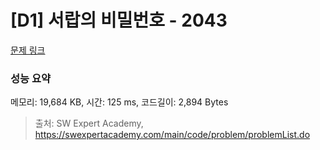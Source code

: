 # [D1] 서랍의 비밀번호 - 2043 

[문제 링크](https://swexpertacademy.com/main/code/problem/problemDetail.do?contestProbId=AV5QJ_8KAx8DFAUq) 

### 성능 요약

메모리: 19,684 KB, 시간: 125 ms, 코드길이: 2,894 Bytes



> 출처: SW Expert Academy, https://swexpertacademy.com/main/code/problem/problemList.do